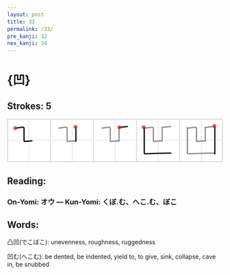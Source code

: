 ```yaml
---
layout: post
title: 33
permalink: /33/
pre_kanji: 32
nex_kanji: 34
---
```


# {凹}

## Strokes: 5

<div class="stroke"><img src="../images/E587B9.png" /></div>

## Reading:

### On-Yomi: オウ &mdash; Kun-Yomi: くぼ.む、へこ.む、ぼこ

## Words:

凸凹(でこぼこ): unevenness, roughness, ruggedness

凹む(へこむ): be dented, be indented, yield to, to give, sink, collapse, cave in, be snubbed
